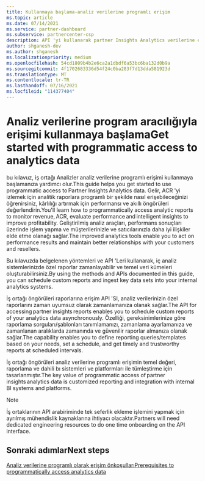 ```yaml
---
title: Kullanmaya başlama-analiz verilerine programlı erişim
ms.topic: article
ms.date: 07/14/2021
ms.service: partner-dashboard
ms.subservice: partnercenter-csp
description: API 'yi kullanarak partner Insights Analytics verilerine erişim hakkında bilgi edinin.
author: shganesh-dev
ms.author: shganesh
ms.localizationpriority: medium
ms.openlocfilehash: 54cd1809b4b2e6ca2a1dbdf6a53bc6ba132d0b9a
ms.sourcegitcommit: 4f1702683336d54f24c0ba283f7d13dda581923d
ms.translationtype: MT
ms.contentlocale: tr-TR
ms.lasthandoff: 07/16/2021
ms.locfileid: "114377404"
---
```

# <a name="get-started-with-programmatic-access-to-analytics-data"></a><span data-ttu-id="9afee-103">Analiz verilerine program aracılığıyla erişimi kullanmaya başlama</span><span class="sxs-lookup"><span data-stu-id="9afee-103">Get started with programmatic access to analytics data</span></span>

<span data-ttu-id="9afee-104">bu kılavuz, iş ortağı Analizler analiz verilerine programlı erişimi kullanmaya başlamanıza yardımcı olur.</span><span class="sxs-lookup"><span data-stu-id="9afee-104">This guide helps you get started to use programmatic access to Partner Insights Analytics data.</span></span> <span data-ttu-id="9afee-105">Gelir, ACR 'yi izlemek için analitik raporlara programlı bir şekilde nasıl erişebileceğinizi öğrenirsiniz, kârlılığı artırmak için performansı ve akıllı öngörüleri değerlendirin.</span><span class="sxs-lookup"><span data-stu-id="9afee-105">You'll learn how to programmatically access analytic reports to monitor revenue, ACR, evaluate performance and intelligent insights to improve profitability.</span></span> <span data-ttu-id="9afee-106">Geliştirilmiş analiz araçları, performans sonuçları üzerinde işlem yapma ve müşterilerinizle ve satıcılarınızla daha iyi ilişkiler elde etme olanağı sağlar.</span><span class="sxs-lookup"><span data-stu-id="9afee-106">The improved analytics tools enable you to act on performance results and maintain better relationships with your customers and resellers.</span></span>  

<span data-ttu-id="9afee-107">Bu kılavuzda belgelenen yöntemleri ve API 'Leri kullanarak, iç analiz sistemlerinizde özel raporlar zamanlayabilir ve temel veri kümeleri oluşturabilirsiniz.</span><span class="sxs-lookup"><span data-stu-id="9afee-107">By using the methods and APIs documented in this guide, you can schedule custom reports and ingest key data sets into your internal analytics systems.</span></span>

<span data-ttu-id="9afee-108">İş ortağı öngörüleri raporlarına erişim API 'SI, analiz verilerinizin özel raporlarını zaman uyumsuz olarak zamanlamanıza olanak sağlar.</span><span class="sxs-lookup"><span data-stu-id="9afee-108">The API for accessing partner insights reports enables you to schedule custom reports of your analytics data asynchronously.</span></span> <span data-ttu-id="9afee-109">Özelliği, gereksinimlerinize göre raporlama sorguları/şablonları tanımlamanızı, zamanlama ayarlamanıza ve zamanlanan aralıklarda zamanında ve güvenilir raporlar almanıza olanak sağlar.</span><span class="sxs-lookup"><span data-stu-id="9afee-109">The capability enables you to define reporting queries/templates based on your needs, set a schedule, and get timely and trustworthy reports at scheduled intervals.</span></span>

<span data-ttu-id="9afee-110">İş ortağı öngörüleri analiz verilerine programlı erişimin temel değeri, raporlama ve dahili bı sistemleri ve platformları ile tümleştirme için tasarlanmıştır.</span><span class="sxs-lookup"><span data-stu-id="9afee-110">The key value of programmatic access of partner insights analytics data is customized reporting and integration with internal BI systems and platforms.</span></span>

> [!NOTE]
> <span data-ttu-id="9afee-111">İş ortaklarının API arabiriminde tek seferlik ekleme işlemini yapmak için ayrılmış mühendislik kaynaklarına ihtiyacı olacaktır.</span><span class="sxs-lookup"><span data-stu-id="9afee-111">Partners will need dedicated engineering resources to do one time onboarding on the API interface.</span></span>

## <a name="next-steps"></a><span data-ttu-id="9afee-112">Sonraki adımlar</span><span class="sxs-lookup"><span data-stu-id="9afee-112">Next steps</span></span>

[<span data-ttu-id="9afee-113">Analiz verilerine programlı olarak erişim önkoşulları</span><span class="sxs-lookup"><span data-stu-id="9afee-113">Prerequisites to programmatically access analytics data</span></span>](insights-programmatic-prerequisites.md)